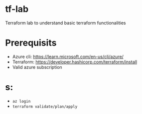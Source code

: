 # tf-lab
Terraform lab to understand basic terraform functionalities

# Prerequisits
- Azure cli: https://learn.microsoft.com/en-us/cli/azure/
- Terraform: https://developer.hashicorp.com/terraform/install
- Valid azure subscription

# s:
- `az login`
- `terraform validate/plan/apply`
